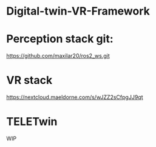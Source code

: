 # Digital-twin-VR-Framework

# Perception stack git: 
https://github.com/maxilar20/ros2_ws.git

# VR stack
https://nextcloud.maeldorne.com/s/wJZZ2sCfpgJJ9qt

# TELETwin 
WIP
